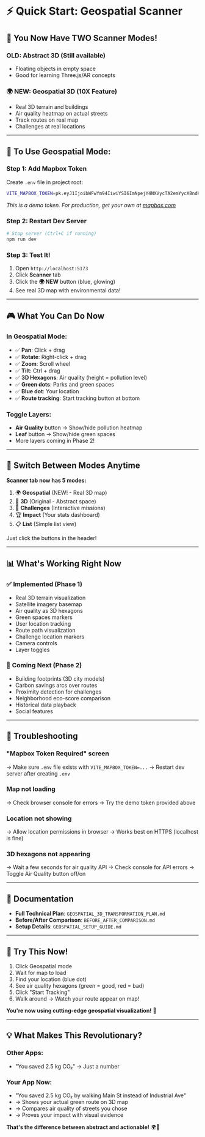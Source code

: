# ⚡ Quick Start: Geospatial Scanner

## 🎯 You Now Have TWO Scanner Modes!

###  **OLD**: Abstract 3D (Still available)
- Floating objects in empty space
- Good for learning Three.js/AR concepts

### 🌍 **NEW**: Geospatial 3D (10X Feature)
- Real 3D terrain and buildings
- Air quality heatmap on actual streets
- Track routes on real map
- Challenges at real locations

---

## 🚀 To Use Geospatial Mode:

### Step 1: Add Mapbox Token
Create `.env` file in project root:
```bash
VITE_MAPBOX_TOKEN=pk.eyJ1IjoibWFwYm94IiwiYSI6ImNpejY4NXVycTA2emYycXBndHRqcmZ3N3gifQ.rJcFIG214AriISLbB6B5aw
```

*This is a demo token. For production, get your own at [mapbox.com](https://account.mapbox.com/access-tokens/)*

### Step 2: Restart Dev Server
```bash
# Stop server (Ctrl+C if running)
npm run dev
```

### Step 3: Test It!
1. Open `http://localhost:5173`
2. Click **Scanner** tab
3. Click the **🌍 NEW** button (blue, glowing)
4. See real 3D map with environmental data!

---

## 🎮 What You Can Do Now

### In Geospatial Mode:
- ✅ **Pan**: Click + drag
- ✅ **Rotate**: Right-click + drag
- ✅ **Zoom**: Scroll wheel
- ✅ **Tilt**: Ctrl + drag
- ✅ **3D Hexagons**: Air quality (height = pollution level)
- ✅ **Green dots**: Parks and green spaces
- ✅ **Blue dot**: Your location
- ✅ **Route tracking**: Start tracking button at bottom

### Toggle Layers:
- **Air Quality** button → Show/hide pollution heatmap
- **Leaf** button → Show/hide green spaces
- More layers coming in Phase 2!

---

## 🔄 Switch Between Modes Anytime

**Scanner tab now has 5 modes:**
1. 🌍 **Geospatial** (NEW! - Real 3D map)
2. 🔲 **3D** (Original - Abstract space)
3. 🎯 **Challenges** (Interactive missions)
4. 🏆 **Impact** (Your stats dashboard)
5. 📋 **List** (Simple list view)

Just click the buttons in the header!

---

## 📊 What's Working Right Now

### ✅ **Implemented (Phase 1)**
- Real 3D terrain visualization
- Satellite imagery basemap
- Air quality as 3D hexagons
- Green spaces markers
- User location tracking
- Route path visualization
- Challenge location markers
- Camera controls
- Layer toggles

### 🚧 **Coming Next (Phase 2)**
- Building footprints (3D city models)
- Carbon savings arcs over routes
- Proximity detection for challenges
- Neighborhood eco-score comparison
- Historical data playback
- Social features

---

## 🐛 Troubleshooting

### "Mapbox Token Required" screen
→ Make sure `.env` file exists with `VITE_MAPBOX_TOKEN=...`
→ Restart dev server after creating `.env`

### Map not loading
→ Check browser console for errors
→ Try the demo token provided above

### Location not showing
→ Allow location permissions in browser
→ Works best on HTTPS (localhost is fine)

### 3D hexagons not appearing
→ Wait a few seconds for air quality API
→ Check console for API errors
→ Toggle Air Quality button off/on

---

## 📖 Documentation

- **Full Technical Plan**: `GEOSPATIAL_3D_TRANSFORMATION_PLAN.md`
- **Before/After Comparison**: `BEFORE_AFTER_COMPARISON.md`
- **Setup Details**: `GEOSPATIAL_SETUP_GUIDE.md`

---

## 🎯 Try This Now!

1. Click Geospatial mode
2. Wait for map to load
3. Find your location (blue dot)
4. See air quality hexagons (green = good, red = bad)
5. Click "Start Tracking"
6. Walk around → Watch your route appear on map!

**You're now using cutting-edge geospatial visualization!** 🚀

---

## 💡 What Makes This Revolutionary?

### Other Apps:
- "You saved 2.5 kg CO₂" → Just a number

### Your App Now:
- "You saved 2.5 kg CO₂ by walking Main St instead of Industrial Ave"
- → Shows your actual green route on 3D map
- → Compares air quality of streets you chose
- → Proves your impact with visual evidence

**That's the difference between abstract and actionable!** 🌍💚

